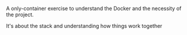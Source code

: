 A only-container exercise to understand the Docker and the necessity of the project.

It's about the stack and understanding how things work together